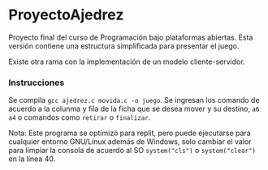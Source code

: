 # ProyectoAjedrez
Proyecto final del curso de Programación bajo plataformas abiertas. Esta versión contiene una estructura simplificada para presentar el juego.

Existe otra rama con la implementación de un modelo cliente-servidor.

### Instrucciones
Se compila `gcc ajedrez.c movida.c -o juego`. Se ingresan los comando de acuerdo a la colunma y fila de la ficha que se desea mover y su destino, `a6 a4` o comandos como `retirar` o `finalizar`.

Nota: Este programa se optimizó para replit, pero puede ejecutarse para cualquier entorno GNU/Linux además de Windows, solo cambiar el valor para limpiar la consola de acuerdo al SO `system("cls")` o `system("clear")` en la línea 40.
